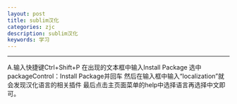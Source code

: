 ```yaml
---
layout: post
title: sublim汉化
categories: zjc
description: sublim汉化
keywords: 学习
---
```


***
A.输入快捷键Ctrl+Shift+P 在出现的文本框中输入Install Package
选中packageControl：Install Package并回车
然后在输入框中输入“localization”就会发现汉化语言的相关插件
最后点击主页面菜单的help中选择语言再选择中文即可。
